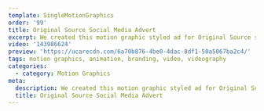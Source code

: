 ```yaml
---
template: SingleMotionGraphics
order: '99'
title: Original Source Social Media Advert
excerpt: We created this motion graphic styled ad for Original Source social media channels.
video: '143986624'
preview: 'https://ucarecdn.com/6a70b876-4be0-4dac-8df1-50a5067ba2c4/'
tags: motion graphics, animation, branding, video, videography
categories:
  - category: Motion Graphics
meta:
  description: We created this motion graphic styled ad for Original Source social media channels.
  title: Original Source Social Media Advert
---
```


